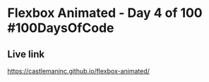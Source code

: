 # Flexbox Animated - Day 4 of 100 #100DaysOfCode

## Live link
https://castlemaninc.github.io/flexbox-animated/



